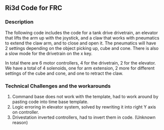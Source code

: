 ## Ri3d Code for FRC


### Description
The following code includes the code for a tank drive drivetrain, an elevator that lifts the arm up with the joystick, and a claw that works with pneumatics to extend the
claw arm, and to close and open it. The pneumatics will have 2 settings depending on the object picking up, cube and cone. There is also a slow mode for the drivetrain on the x key.

In total there are 6 motor controllers, 4 for the drivetrain, 2 for the elevator. We have a total of 4 solenoids, one for arm extension, 2 more for different settings
of the cube and cone, and one to retract the claw.

### Technical Challenges and the workarounds
1. Command base does not work with the template, had to work around by pasting code into time base template.
2. Logic erroring in elevator system, solved by rewriting it into right Y axis on controller.
3. Drivestation inverted controllers, had to invert them in code. (Unknown reason)
